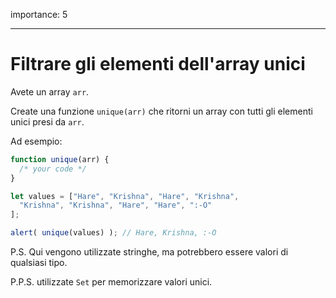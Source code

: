 importance: 5

---

# Filtrare gli elementi dell'array unici

Avete un array `arr`.

Create una funzione `unique(arr)` che ritorni un array con tutti gli elementi unici presi da `arr`.

Ad esempio:

```js
function unique(arr) {
  /* your code */
}

let values = ["Hare", "Krishna", "Hare", "Krishna",
  "Krishna", "Krishna", "Hare", "Hare", ":-O"
];

alert( unique(values) ); // Hare, Krishna, :-O
```

P.S. Qui vengono utilizzate stringhe, ma potrebbero essere valori di qualsiasi tipo.

P.P.S. utilizzate `Set` per memorizzare valori unici.
